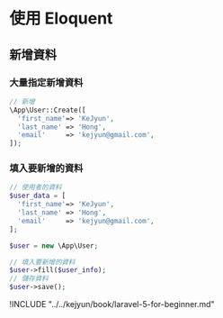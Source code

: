 # 使用 Eloquent

## 新增資料

### 大量指定新增資料

```php
// 新增
\App\User::Create([
  'first_name'=> 'KeJyun',
  'last_name' => 'Hong',
  'email'     => 'kejyun@gmail.com',
]);
```

### 填入要新增的資料


```php
// 使用者的資料
$user_data = [
  'first_name'=> 'KeJyun',
  'last_name' => 'Hong',
  'email'     => 'kejyun@gmail.com',
];

$user = new \App\User;

// 填入要新增的資料
$user->fill($user_info);
// 儲存資料
$user->save();
```

!INCLUDE "../../kejyun/book/laravel-5-for-beginner.md"
